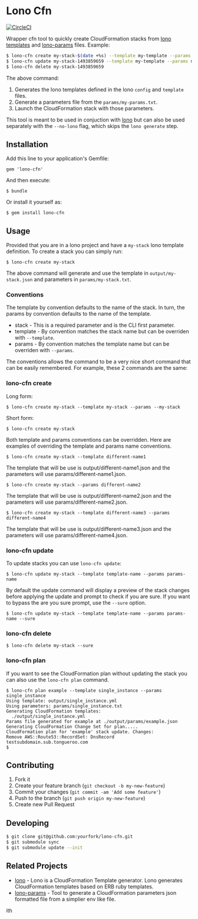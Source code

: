 # Lono Cfn

[![CircleCI](https://circleci.com/gh/tongueroo/lono-cfn.svg?style=svg)](https://circleci.com/gh/tongueroo/lono-cfn)

Wrapper cfn tool to quickly create CloudFormation stacks from [lono templates](https://github.com/tongueroo/lono) and [lono-params](https://github.com/tongueroo/lono-params) files.  Example:

```bash
$ lono-cfn create my-stack-$(date +%s) --template my-template --params my-params
$ lono-cfn update my-stack-1493859659 --template my-template --params my-params
$ lono-cfn delete my-stack-1493859659
```

The above command:

1. Generates the lono templates defined in the lono `config` and `template` files.
2. Generate a parameters file from the `params/my-params.txt`.
3. Launch the CloudFormation stack with those parameters.

This tool is meant to be used in conjuction with [lono](https://github.com/tongueroo/lono) but can also be used separately with the `--no-lono` flag, which skips the `lono generate` step.

## Installation

Add this line to your application's Gemfile:

    gem 'lono-cfn'

And then execute:

    $ bundle

Or install it yourself as:

    $ gem install lono-cfn

## Usage

Provided that you are in a lono project and have a `my-stack` lono template definition.  To create a stack you can simply run:

```
$ lono-cfn create my-stack
```

The above command will generate and use the template in `output/my-stack.json` and parameters in `params/my-stack.txt`.

### Conventions

The template by convention defaults to the name of the stack.  In turn, the params by convention defaults to the name of the template.

* stack - This is a required parameter and is the CLI first parameter.
* template - By convention matches the stack name but can be overriden with `--template`.
* params - By convention matches the template name but can be overriden with `--params`.

The conventions allows the command to be a very nice short command that can be easily remembered.  For example, these 2 commands are the same:

### lono-cfn create

Long form:

```
$ lono-cfn create my-stack --template my-stack --params --my-stack
```

Short form:

```
$ lono-cfn create my-stack
```


Both template and params conventions can be overridden.  Here are examples of overriding the template and params name conventions.

```
$ lono-cfn create my-stack --template different-name1
```

The template that will be use is output/different-name1.json and the parameters will use params/different-name1.json.

```
$ lono-cfn create my-stack --params different-name2
```

The template that will be use is output/different-name2.json and the parameters will use params/different-name2.json.

```
$ lono-cfn create my-stack --template different-name3 --params different-name4
```

The template that will be use is output/different-name3.json and the parameters will use params/different-name4.json.

### lono-cfn update

To update stacks you can use `lono-cfn update`:

```
$ lono-cfn update my-stack --template template-name --params params-name
```

By default the update command will display a preview of the stack changes before applying the update and prompt to check if you are sure.  If you want to bypass the are you sure prompt, use the `--sure` option.

```
$ lono-cfn update my-stack --template template-name --params params-name --sure
```

### lono-cfn delete

```
$ lono-cfn delete my-stack --sure
```

### lono-cfn plan

If you want to see the CloudFormation plan without updating the stack you can also use the `lono-cfn plan` command.

```
$ lono-cfn plan example --template single_instance --params single_instance
Using template: output/single_instance.yml
Using parameters: params/single_instance.txt
Generating CloudFormation templates:
  ./output/single_instance.yml
Params file generated for example at ./output/params/example.json
Generating CloudFormation Change Set for plan.....
CloudFormation plan for 'example' stack update. Changes:
Remove AWS::Route53::RecordSet: DnsRecord testsubdomain.sub.tongueroo.com
$
```


## Contributing

1. Fork it
2. Create your feature branch (`git checkout -b my-new-feature`)
3. Commit your changes (`git commit -am 'Add some feature'`)
4. Push to the branch (`git push origin my-new-feature`)
5. Create new Pull Request

## Developing

```bash
$ git clone git@github.com:yourfork/lono-cfn.git
$ git submodule sync
$ git submodule update --init
```

## Related Projects

* [lono](https://github.com/tongueroo/lono) - Lono is a CloudFormation Template generator.  Lono generates CloudFormation templates based on ERB ruby templates.
* [lono-params](https://github.com/tongueroo/lono-params) - Tool to generate a CloudFormation parameters json formatted file from a simplier env like file.

ith
